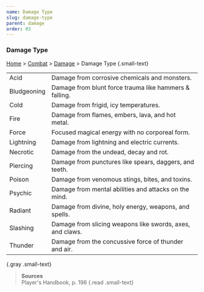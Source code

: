 ```yaml
---
name: Damage Type
slug: damage-type
parent: damage
order: 03
---
```

### Damage Type
[Home](dm-operations-center) > [Combat](combat) > [Damage](damage) > Damage Type {.small-text}

|||
|---|---|
| Acid | Damage from corrosive chemicals and monsters. |
| Bludgeoning | Damage from blunt force trauma like hammers & falling. |
| Cold      | Damage from frigid, icy temperatures. |
| Fire      | Damage from flames, embers, lava, and hot metal.  |
| Force     | Focused magical energy with no corporeal form.   |
| Lightning | Damage from lightning and electric currents. |
| Necrotic  | Damage from the undead, decay and rot.       |
| Piercing  | Damage from punctures like spears, daggers, and teeth. |
| Poison    | Damage from venomous stings, bites, and toxins. |
| Psychic   | Damage from mental abilities and attacks on the mind. |
| Radiant   | Damage from divine, holy energy, weapons, and spells. |
| Slashing  | Damage from slicing weapons like swords, axes, and claws. |
| Thunder   | Damage from the concussive force of thunder and air. |
{.gray .small-text}

> **Sources** <br/>
> Player's Handbook, p. 196
{.read .small-text}